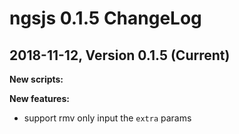# ngsjs 0.1.5 ChangeLog

## 2018-11-12, Version 0.1.5 (Current)

**New scripts:**  

**New features:**

- support rmv only input the `extra` params
